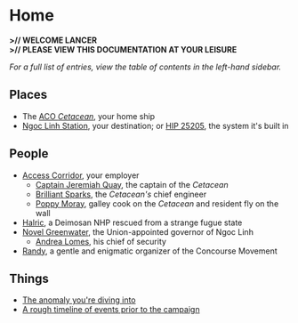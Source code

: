 # Home

**>// WELCOME LANCER**<br/>
**>// PLEASE VIEW THIS DOCUMENTATION AT YOUR LEISURE**

*For a full list of entries, view the table of contents in the left-hand sidebar.*

## Places

* The [ACO *Cetacean*](prelude/aco-cetacean.md), your home ship
* [Ngoc Linh Station](prelude/ngoc-linh.md), your destination; or [HIP 25205](prelude/hip25205.md), the system it's built in

## People

* [Access Corridor](prelude/access-corridor.md), your employer
    * [Captain Jeremiah Quay](prelude/people/jeremiah-quay.md), the captain of the *Cetacean*
    * [Brilliant Sparks](prelude/people/brilliant-sparks.md), the *Cetacean's* chief engineer
    * [Poppy Moray](prelude/people/poppy-moray.md), galley cook on the *Cetacean* and resident fly on the wall
* [Halric](act-1/people/halric.md), a Deimosan NHP rescued from a strange fugue state
* [Novel Greenwater](act-1/people/novelists/novel.md), the Union-appointed governor of Ngoc Linh
    * [Andrea Lomes](act-1/people//novelists/andrea.md), his chief of security
* [Randy](act-1/people/concourse/randy.md), a gentle and enigmatic organizer of the Concourse Movement

## Things

* [The anomaly you're diving into](prelude/the-bubble.md)
* [A rough timeline of events prior to the campaign](prelude/timeline.md)